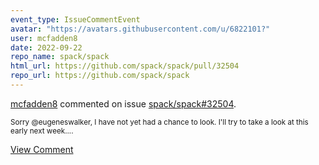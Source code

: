 ```yaml
---
event_type: IssueCommentEvent
avatar: "https://avatars.githubusercontent.com/u/6822101?"
user: mcfadden8
date: 2022-09-22
repo_name: spack/spack
html_url: https://github.com/spack/spack/pull/32504
repo_url: https://github.com/spack/spack
---
```


<a href='https://github.com/mcfadden8' target='_blank'>mcfadden8</a> commented on issue <a href='https://github.com/spack/spack/pull/32504' target='_blank'>spack/spack#32504</a>.

<small>Sorry @eugeneswalker, I have not yet had a chance to look.   I'll try to take a look at this early next week....</small>

<a href='https://github.com/spack/spack/pull/32504' target='_blank'>View Comment</a>
